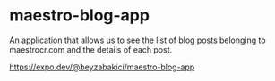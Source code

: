 # maestro-blog-app
An application that allows us to see the list of blog posts belonging to maestrocr.com and the details of each post.

https://expo.dev/@beyzabakici/maestro-blog-app
